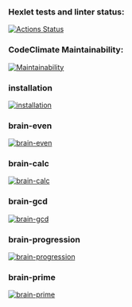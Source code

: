 ### Hexlet tests and linter status:
[![Actions Status](https://github.com/FreshinS/frontend-project-44/actions/workflows/hexlet-check.yml/badge.svg)](https://github.com/FreshinS/frontend-project-44/actions)

### CodeClimate Maintainability:
[![Maintainability](https://api.codeclimate.com/v1/badges/41751ebfee1a0f1007de/maintainability)](https://codeclimate.com/github/FreshinS/frontend-project-44/maintainability)

### installation
[![installation](https://asciinema.org/a/DED4mk70HKJoOOynrGcdn2cPk.svg)](https://asciinema.org/a/DED4mk70HKJoOOynrGcdn2cPk)

### brain-even
[![brain-even](https://asciinema.org/a/O6dQYCQfQXqYhxkFUzijwAPRw.svg)](https://asciinema.org/a/O6dQYCQfQXqYhxkFUzijwAPRw)

### brain-calc
[![brain-calc](https://asciinema.org/a/b4Um2uS6oDUb6ICaK9p6TIu9E.svg)](https://asciinema.org/a/b4Um2uS6oDUb6ICaK9p6TIu9E)

### brain-gcd
[![brain-gcd](https://asciinema.org/a/ReYtKrBpa6DDfgTgBqn1oIBrB.svg)](https://asciinema.org/a/ReYtKrBpa6DDfgTgBqn1oIBrB)

### brain-progression
[![brain-progression](https://asciinema.org/a/Wq7o3zRzYGVJNBgaMEWMuznsu.svg)](https://asciinema.org/a/Wq7o3zRzYGVJNBgaMEWMuznsu)

### brain-prime
[![brain-prime](https://asciinema.org/a/lzYzdl0lgja2RQfWjSCd8BUfq.svg)](https://asciinema.org/a/lzYzdl0lgja2RQfWjSCd8BUfq)
